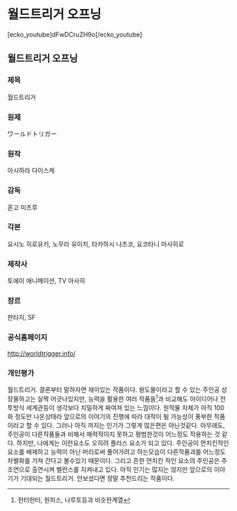 # 월드트리거 오프닝

[ecko_youtube]dFwDCruZH9o[/ecko_youtube]

월드트리거 오프닝
---
### 제목
월드트리거
### 원제
ワールドトリガー
### 원작
아시하라 다이스케
### 감독
혼고 미츠루
### 각본
요시노 히로유키, 노무라 유이치, 타카하시 나츠코, 요코타니 마사히로
### 제작사
토에이 애니메이션, TV 아사히
### 장르
판타지, SF
### 공식홈페이지
<http://worldtrigger.info/>
### 개인평가
월드트리거.
결론부터 말하자면 재미있는 작품이다. 왕도물이라고 할 수 있는 주인공 성장물하고는 살짝 어긋나있지만, 능력을 활용한 여러 작품들[^1]과 비교해도 아이디어나 전투방식 세계관등이 생각보다 치밀하게 짜여져 있는 느낌이다. 원작물 자체가 아직 100화 정도만 나온상태라 앞으로의 이야기의 진행에 따라 대작이 될 가능성이 풍부한 작품이라고 할 수 있다.
그러나 아직 까지는 인기가 그렇게 많은편은 아닌것같다. 아무래도, 주인공이 다른작품들과 비해서 매력적이지 못하고 평범한것이 어느정도 작용하는 것 같다. 하지만, 나에게는 이런요소도 오히려 플러스 요소가 되고 있다. 주인공이 먼치킨적인 요소를 배제하고 능력이 아닌 머리로써 풀어가려고 하는모습이 다른작품과를 어느정도 차별화를 가져 간다고 볼수있기 때문이다. 그리고 흔한 먼치킨 적인 요소의 주인공은 주조연으로 출연시켜 벨런스를 지켜내고 있다.
아직 인기는 많지는 않지만 앞으로의 이야기가 기대되는 월드트리거. 
안보셨다면 정말 추천드리는 작품이다.

[^1]: 헌터헌터, 원피스, 나루토등과 비슷한계열
